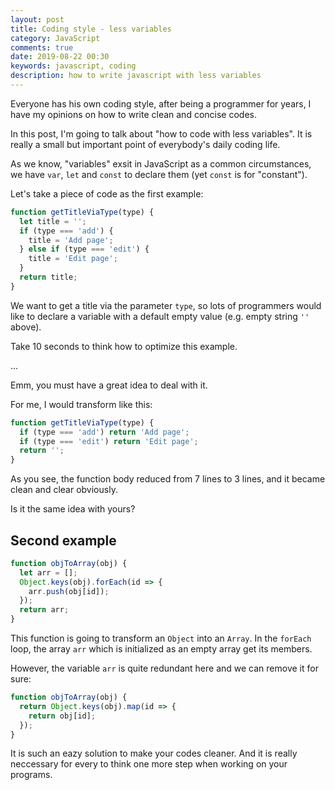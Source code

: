 ```yaml
---
layout: post
title: Coding style - less variables
category: JavaScript
comments: true
date: 2019-08-22 00:30
keywords: javascript, coding
description: how to write javascript with less variables
---
```


Everyone has his own coding style, after being a programmer for years, I have my opinions on how to write clean and concise codes.

In this post, I'm going to talk about "how to code with less variables". It is really a small but important point of everybody's daily coding life.

As we know, "variables" exsit in JavaScript as a common circumstances, we have `var`, `let` and `const` to declare them (yet `const` is for "constant").

Let's take a piece of code as the first example:

```js
function getTitleViaType(type) {
  let title = '';
  if (type === 'add') {
    title = 'Add page';
  } else if (type === 'edit') {
    title = 'Edit page';
  }
  return title;
}
```

We want to get a title via the parameter `type`, so lots of programmers would like to declare a variable with a default empty value (e.g. empty string `''` above).

Take 10 seconds to think how to optimize this example.

...

Emm, you must have a great idea to deal with it.

For me, I would transform like this:

```js
function getTitleViaType(type) {
  if (type === 'add') return 'Add page';
  if (type === 'edit') return 'Edit page';
  return '';
}
```

As you see, the function body reduced from 7 lines to 3 lines, and it became clean and clear obviously.

Is it the same idea with yours?

## Second example

```js
function objToArray(obj) {
  let arr = [];
  Object.keys(obj).forEach(id => {
    arr.push(obj[id]);
  });
  return arr;
}
```

This function is going to transform an `Object` into an `Array`. In the `forEach` loop, the array `arr` which is initialized as an empty array get its members.

However, the variable `arr` is quite redundant here and we can remove it for sure:

```js
function objToArray(obj) {
  return Object.keys(obj).map(id => {
    return obj[id];
  });
}
```

It is such an eazy solution to make your codes cleaner. And it is really neccessary for every to think one more step when working on your programs.
